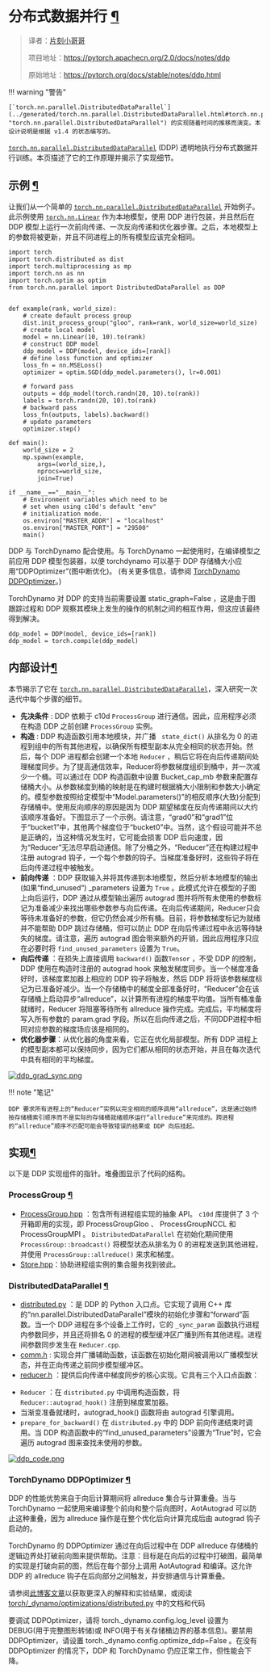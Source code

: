 # 分布式数据并行 [¶](#distributed-data-parallel "此标题的永久链接")

> 译者：[片刻小哥哥](https://github.com/jiangzhonglian)
>
> 项目地址：<https://pytorch.apachecn.org/2.0/docs/notes/ddp>
>
> 原始地址：<https://pytorch.org/docs/stable/notes/ddp.html>


!!! warning "警告"

    [`torch.nn.parallel.DistributedDataParallel`](../generated/torch.nn.parallel.DistributedDataParallel.html#torch.nn.parallel.DistributedDataParallel "torch.nn.parallel.DistributedDataParallel") 的实现随着时间的推移而演变。本设计说明是根据 v1.4 的状态编写的。


[`torch.nn.parallel.DistributedDataParallel`](../generated/torch.nn.parallel.DistributedDataParallel.html#torch.nn.parallel.DistributedDataParallel "torch.nn.parallel.DistributedDataParallel") (DDP) 透明地执行分布式数据并行训练。本页描述了它的工作原理并揭示了实现细节。


## 示例 [¶](#example "此标题的永久链接")


 让我们从一个简单的 [`torch.nn.parallel.DistributedDataParallel`](../generated/torch.nn.parallel.DistributedDataParallel.html#torch.nn.parallel.DistributedDataParallel "torch.nn.parallel.DistributedDataParallel") 开始例子。此示例使用 [`torch.nn.Linear`](../generated/torch.nn.Linear.html#torch.nn.Linear "torch.nn.Linear") 作为本地模型，使用 DDP 进行包装，并且然后在 DDP 模型上运行一次前向传递、一次反向传递和优化器步骤。之后，本地模型上的参数将被更新，并且不同进程上的所有模型应该完全相同。


```
import torch
import torch.distributed as dist
import torch.multiprocessing as mp
import torch.nn as nn
import torch.optim as optim
from torch.nn.parallel import DistributedDataParallel as DDP


def example(rank, world_size):
    # create default process group
    dist.init_process_group("gloo", rank=rank, world_size=world_size)
    # create local model
    model = nn.Linear(10, 10).to(rank)
    # construct DDP model
    ddp_model = DDP(model, device_ids=[rank])
    # define loss function and optimizer
    loss_fn = nn.MSELoss()
    optimizer = optim.SGD(ddp_model.parameters(), lr=0.001)

    # forward pass
    outputs = ddp_model(torch.randn(20, 10).to(rank))
    labels = torch.randn(20, 10).to(rank)
    # backward pass
    loss_fn(outputs, labels).backward()
    # update parameters
    optimizer.step()

def main():
    world_size = 2
    mp.spawn(example,
        args=(world_size,),
        nprocs=world_size,
        join=True)

if __name__=="__main__":
    # Environment variables which need to be
    # set when using c10d's default "env"
    # initialization mode.
    os.environ["MASTER_ADDR"] = "localhost"
    os.environ["MASTER_PORT"] = "29500"
    main()

```


 DDP 与 TorchDynamo 配合使用。与 TorchDynamo 一起使用时，在编译模型之前应用 DDP 模型包装器，以便 torchdynamo 可以基于 DDP 存储桶大小应用“DDPOptimizer”(图中断优化)。 (有关更多信息，请参阅 [TorchDynamo DDPOptimizer](./ddp.html#torchdynamo-ddpoptimizer)。)


 TorchDynamo 对 DDP 的支持当前需要设置 static_graph=False ，这是由于图跟踪过程和 DDP 观察其模块上发生的操作的机制之间的相互作用，但这应该最终得到解决。


```
ddp_model = DDP(model, device_ids=[rank])
ddp_model = torch.compile(ddp_model)

```


## 内部设计[¶](#internal-design "此标题的永久链接")


 本节揭示了它在 [`torch.nn.parallel.DistributedDataParallel`](../generated/torch.nn.parallel.DistributedDataParallel.html#torch.nn.parallel.DistributedDataParallel "torch.nn.parallel.DistributedDataParallel")，深入研究一次迭代中每个步骤的细节。



* **先决条件** : DDP 依赖于 c10d `ProcessGroup` 进行通信。因此，应用程序必须在构造 DDP 之前创建 `ProcessGroup` 实例。
* **构造** : DDP 构造函数引用本地模块，并广播 ` state_dict()` 从排名为 0 的进程到组中的所有其他进程，以确保所有模型副本从完全相同的状态开始。然后，每个 DDP 进程都会创建一个本地 `Reducer` ，稍后它将在向后传递期间处理梯度同步。为了提高通信效率，Reducer将参数梯度组织到桶中，并一次减少一个桶。可以通过在 DDP 构造函数中设置 Bucket_cap_mb 参数来配置存储桶大小。从参数梯度到桶的映射是在构建时根据桶大小限制和参数大小确定的。模型参数按照给定模型中“Model.parameters()”的相反顺序(大致)分配到存储桶中。使用反向顺序的原因是因为 DDP 期望梯度在反向传递期间以大约该顺序准备好。下图显示了一个示例。请注意，“grad0”和“grad1”位于“bucket1”中，其他两个梯度位于“bucket0”中。当然，这个假设可能并不总是正确的，当这种情况发生时，它可能会损害 DDP 后向速度，因为“Reducer”无法尽早启动通信。除了分桶之外，“Reducer”还在构建过程中注册 autograd 钩子，一个每个参数的钩子。当梯度准备好时，这些钩子将在后向传递过程中被触发。
* **前向传递** ：DDP 获取输入并将其传递到本地模型，然后分析本地模型的输出(如果“find_unused“) _parameters 设置为 `True` 。此模式允许在模型的子图上向后运行，DDP 通过从模型输出遍历 autograd 图并将所有未使用的参数标记为准备减少来找出哪些参数参与向后传递。在向后传递期间，Reducer只会等待未准备好的参数，但它仍然会减少所有桶。目前，将参数梯度标记为就绪并不能帮助 DDP 跳过存储桶，但可以防止 DDP 在向后传递过程中永远等待缺失的梯度。请注意，遍历 autograd 图会带来额外的开销，因此应用程序只应在必要时将 `find_unused_parameters` 设置为 `True`。
* **向后传递** ：在损失上直接调用 `backward()` 函数`Tensor` ，不受 DDP 的控制，DDP 使用在构造时注册的 autograd hook 来触发梯度同步。当一个梯度准备好时，该梯度累加器上相应的 DDP 钩子将触发，然后 DDP 将将该参数梯度标记为已准备好减少。当一个存储桶中的梯度全部准备好时，“Reducer”会在该存储桶上启动异步“allreduce”，以计算所有进程的梯度平均值。当所有桶准备就绪时，Reducer 将阻塞等待所有 allreduce 操作完成。完成后，平均梯度将写入所有参数的 param.grad 字段。所以在后向传递之后，不同DDP进程中相同对应参数的梯度场应该是相同的。
* **优化器步骤**：从优化器的角度来看，它正在优化局部模型。所有 DDP 进程上的模型副本都可以保持同步，因为它们都从相同的状态开始，并且在每次迭代中具有相同的平均梯度。


[![ddp_grad_sync.png](https://user-images.githubusercontent.com/16999635/72401724-d296d880-371a-11ea-90ab-737f86543df9.png)](https://user-images.githubusercontent.com/16999635/72401724-d296d880-371a-11ea-90ab-737f86543df9.png)


!!! note "笔记"

    DDP 要求所有进程上的“Reducer”实例以完全相同的顺序调用“allreduce”，这是通过始终按存储桶索引顺序而不是实际的存储桶就绪顺序运行“allreduce”来完成的。跨进程的“allreduce”顺序不匹配可能会导致错误的结果或 DDP 向后挂起。


## 实现[¶](#implementation "永久链接到此标题")


 以下是 DDP 实现组件的指针。堆叠图显示了代码的结构。


### ProcessGroup [¶](#processgroup "此标题的永久链接")



* [ProcessGroup.hpp](https://github.com/pytorch/pytorch/blob/v1.7.0/torch/lib/c10d/ProcessGroup.hpp) ：包含所有进程组实现的抽象 API。 `c10d` 库提供了 3 个开箱即用的实现，即 ProcessGroupGloo 、 ProcessGroupNCCL 和 ProcessGroupMPI 。 `DistributedDataParallel` 在初始化期间使用 `ProcessGroup::broadcast()` 将模型状态从排名为 0 的进程发送到其他进程，并使用 `ProcessGroup::allreduce()` 来求和梯度。
* [Store.hpp](https://github.com/pytorch/pytorch/blob/v1.7.0/torch/lib/c10d/Store.hpp)：协助进程组实例的集合服务找到彼此。


### DistributedDataParallel [¶](#distributeddataparallel "此标题的永久链接")



* [distributed.py](https://github.com/pytorch/pytorch/blob/v1.7.0/torch/nn/parallel/distributed.py) ：是 DDP 的 Python 入口点。它实现了调用 C++ 库的“nn.parallel.DistributedDataParallel”模块的初始化步骤和“forward”函数。当一个 DDP 进程在多个设备上工作时，它的 `_sync_param` 函数执行进程内参数同步，并且还将排名 0 的进程的模型缓冲区广播到所有其他进程。进程间参数同步发生在 `Reducer.cpp`.
* [comm.h](https://github.com/pytorch/pytorch/blob/v1.7.0/torch/csrc/distributed/c10d/comm.h) : 实现合并广播辅助函数，该函数在初始化期间被调用以广播模型状态，并在正向传递之前同步模型缓冲区。
* [reducer.h](https://github.com/pytorch/pytorch/blob/v1.7.0/torch/csrc/distributed/c10d/reducer.h) ：提供后向传递中梯度同步的核心实现。它具有三个入口点函数：



+ `Reducer` ：在 `distributed.py` 中调用构造函数，将 `Reducer::autograd_hook()` 注册到梯度累加器。 
+ 当渐变准备就绪时，autograd_hook() 函数将由 autograd 引擎调用。 
+ `prepare_for_backward()` 在 `distributed.py` 中的 DDP 前向传递结束时调用。当 DDP 构造函数中的“find_unused_parameters”设置为“True”时，它会遍历 autograd 图来查找未使用的参数。


[![ddp_code.png](https://user-images.githubusercontent.com/16999635/72313120-4e7c1c80-3658-11ea-9c6d-44336b2daeac.png)](https://user-images.githubusercontent.com/16999635/72313120-4e7c1c80-3658-11ea-9c6d-44336b2daeac.png)


### TorchDynamo DDPOptimizer [¶](#id1 "此标题的永久链接")


 DDP 的性能优势来自于向后计算期间将 allreduce 集合与计算重叠。当与 TorchDynamo 一起使用来编译整个前向和整个后向图时，AotAutograd 可以防止这种重叠，因为 allreduce 操作是在整个优化后向计算完成后由 autograd 钩子启动的。


 TorchDynamo 的 DDPOptimizer 通过在向后过程中在 DDP allreduce 存储桶的逻辑边界处打破前向图来提供帮助。注意：目标是在向后的过程中打破图，最简单的实现是打破向前的图，然后在每个部分上调用 AotAutograd 和编译。这允许 DDP 的 allreduce 钩子在后向部分之间触发，并安排通信与计算重叠。


 请参阅[此博客文章](https://dev-discuss.pytorch.org/t/torchdynamo-update-9-making-ddp-work-with-torchdynamo/860/1)以获取更深入的解释和实验结果，或阅读 [torch/_dynamo/optimizations/distributed.py](https://github.com/pytorch/pytorch/blob/4908a12542798a3e8641faae6b74f068fdfc6778/torch/_dynamo/optimizations/distributed.py#L56) 中的文档和代码


 要调试 DDPOptimizer，请将 torch._dynamo.config.log_level 设置为 DEBUG(用于完整图形转储)或 INFO(用于有关存储桶边界的基本信息)。要禁用 DDPOptimizer，请设置 torch._dynamo.config.optimize_ddp=False 。在没有 DDPOptimizer 的情况下，DDP 和 TorchDynamo 仍应正常工作，但性能会下降。